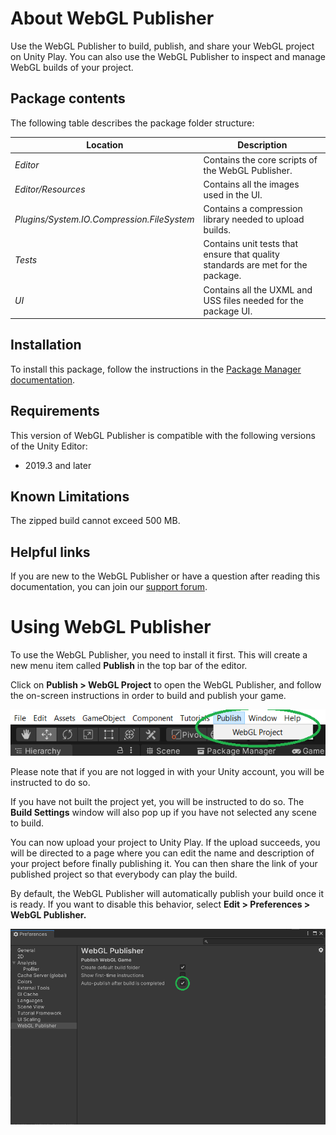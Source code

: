 # About WebGL Publisher

Use the WebGL Publisher to build, publish, and share your WebGL project on Unity Play. You can also use the WebGL Publisher to inspect and manage WebGL builds of your project.

## Package contents

The following table describes the package folder structure:

|**Location**|**Description**|
|---|---|
|*Editor*|Contains the core scripts of the WebGL Publisher.|
|*Editor/Resources*|Contains all the images used in the UI.|
|*Plugins/System.IO.Compression.FileSystem*|Contains a compression library needed to upload builds.|
|*Tests*|Contains unit tests that ensure that quality standards are met for the package.|
|*UI*|Contains all the UXML and USS files needed for the package UI.|


## Installation

To install this package, follow the instructions in the [Package Manager documentation](https://docs.unity3d.com/Manual/upm-ui-install.html).

## Requirements

This version of WebGL Publisher is compatible with the following versions of the Unity Editor:

* 2019.3 and later


## Known Limitations
The zipped build cannot exceed 500 MB.

## Helpful links

If you are new to the WebGL Publisher or have a question after reading this documentation, you can join our [support forum](https://www.google.com/url?q=https://forum.unity.com/forums/webgl.84/&sa=D&ust=1603365406629000&usg=AOvVaw0_pjiq-B5xg1bQxrUFfSFX).

# Using WebGL Publisher
To use the WebGL Publisher, you need to install it first. This will create a new menu item called <b>Publish</b> in the top bar of the editor.

Click on <b>Publish > WebGL Project</b> to open the WebGL Publisher, and follow the on-screen instructions in order to build and publish your game.

![The "Publish" menu item](images/menu.png)

Please note that if you are not logged in with your Unity account, you will be instructed to do so.

If you have not built the project yet, you will be instructed to do so. The <b>Build Settings</b> window will also pop up if you have not selected any scene to build.

You can now upload your project to Unity Play. If the upload succeeds, you will be directed to a page where you can edit the name and description of your project before finally publishing it.
You can then share the link of your published project so that everybody can play the build.

By default, the WebGL Publisher will automatically publish your build once it is ready. If you want to disable this behavior, select <b>Edit > Preferences > WebGL Publisher.</b>

![The "Publish" menu item](images/autopublish.png)